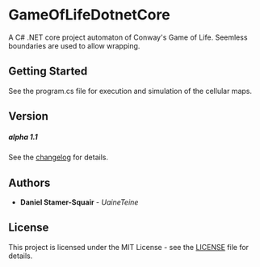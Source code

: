 # GameOfLifeDotnetCore

A C# .NET core project automaton of Conway's Game of Life. Seemless boundaries are used to allow wrapping.

## Getting Started

See the program.cs file for execution and simulation of the cellular maps.

## Version

##### alpha 1.1

See the [changelog](changelog.txt) for details.

## Authors

* **Daniel Stamer-Squair** - *UaineTeine*

## License

This project is licensed under the MIT License - see the [LICENSE](LICENSE) file for details.